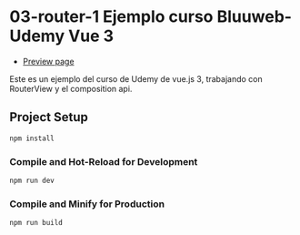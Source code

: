 # 03-router-1 Ejemplo curso Bluuweb-Udemy Vue 3

- [Preview page](https://03-router-1-pinia-bluuweb.netlify.app/)

Este es un ejemplo del curso de Udemy de vue.js 3, trabajando con RouterView y el composition api.

## Project Setup

```sh
npm install
```

### Compile and Hot-Reload for Development

```sh
npm run dev
```

### Compile and Minify for Production

```sh
npm run build
```
